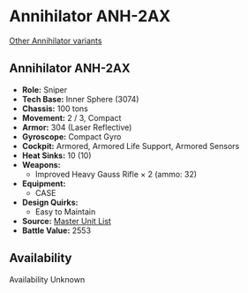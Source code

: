 # Annihilator ANH-2AX 

[Other Annihilator variants](../annihilator.md) 

## Annihilator ANH-2AX 

- **Role:** Sniper 
- **Tech Base:** Inner Sphere (3074) 
- **Chassis:** 100 tons 
- **Movement:** 2 / 3, Compact 
- **Armor:** 304 (Laser Reflective) 
- **Gyroscope:** Compact Gyro 
- **Cockpit:** Armored, Armored Life Support, Armored Sensors 
- **Heat Sinks:** 10 (10) 
- **Weapons:** 
  - Improved Heavy Gauss Rifle × 2 (ammo: 32) 
- **Equipment:** 
  - CASE 
- **Design Quirks:** 
  - Easy to Maintain 
- **Source:** [Master Unit List](http://masterunitlist.info/Unit/Details/40/annihilator-anh-2ax) 
- **Battle Value:** 2553 

## Availability 

Availability Unknown 

